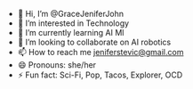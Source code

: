 - 👋 Hi, I’m @GraceJeniferJohn
- 👀 I’m interested in Technology
- 🌱 I’m currently learning AI Ml
- 💞️ I’m looking to collaborate on AI robotics
- 📫 How to reach me jeniferstevic@gmail.com 
- 😄 Pronouns: she/her
- ⚡ Fun fact: Sci-Fi, Pop, Tacos, Explorer, OCD

<!---
GraceJeniferJohn/GraceJeniferJohn is a ✨ special ✨ repository because its `README.md` (this file) appears on your GitHub profile.
You can click the Preview link to take a look at your changes.
--->
